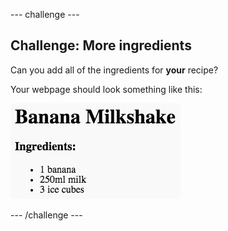 \--- challenge \---

## Challenge: More ingredients

Can you add all of the ingredients for **your** recipe?

Your webpage should look something like this:

![captura de pantalla](images/recipe-more-ingredients.png)

\--- /challenge \---